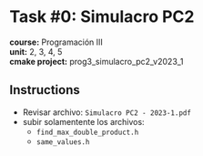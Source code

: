 # Task #0: Simulacro PC2  
**course:** Programación III  
**unit:** 2, 3, 4, 5  
**cmake project:** prog3_simulacro_pc2_v2023_1
## Instructions
- Revisar archivo: `Simulacro PC2 - 2023-1.pdf`
- subir solamentente los archivos:
  - `find_max_double_product.h`
  - `same_values.h`

